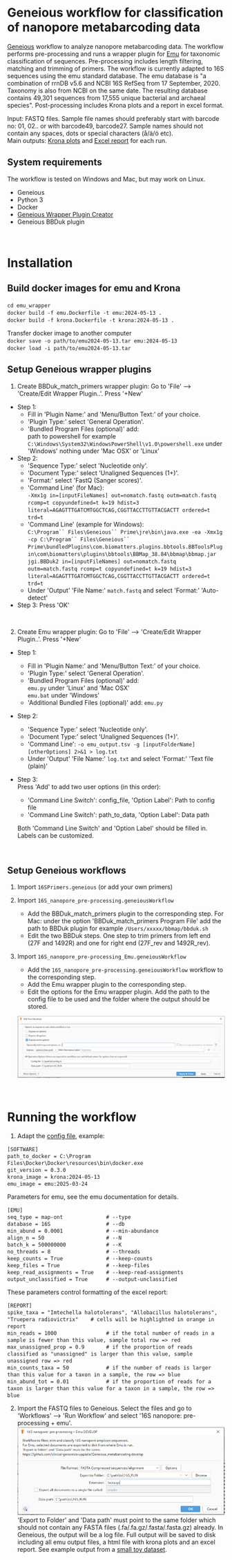 # Geneious workflow for classification of nanopore metabarcoding data

[Geneious](https://www.geneious.com) workflow to analyze nanopore metabarcoding data. The workflow performs pre-processing and runs a wrapper plugin for [Emu](https://github.com/treangenlab/emu) for taxonomic classification of sequences. Pre-processing includes length filtering, matching and trimming of primers. The workflow is currently adapted to 16S sequences using the emu standard database. The emu database is "a combination of rrnDB v5.6 and NCBI 16S RefSeq from 17 September, 2020. Taxonomy is also from NCBI on the same date. The resulting database contains 49,301 sequences from 17,555 unique bacterial and archaeal species". Post-processing includes Krona plots and a report in excel format.

Input: FASTQ files. Sample file names should preferably start with barcode no: 01, 02.. or with barcode49, barcode27. Sample names should not contain any spaces, dots or special characters (å/ä/ö etc).  
Main outputs: [Krona plots](https://github.com/clinical-genomics-uppsala/Geneious_metabarcoding/tree/log_file/data/krona.html) and [Excel report](https://github.com/clinical-genomics-uppsala/Geneious_metabarcoding/tree/log_file/data/emu.xlsx) for each run.

## System requirements
The workflow is tested on Windows and Mac, but may work on Linux.
- Geneious
- Python 3
- Docker
- [Geneious Wrapper Plugin Creator](https://www.geneious.com/api-developers/)
- Geneious BBDuk plugin

&nbsp;
&nbsp;

# Installation

## Build docker images for emu and Krona  
`cd emu_wrapper`  
`docker build -f emu.Dockerfile -t emu:2024-05-13 .`  
`docker build -f krona.Dockerfile -t krona:2024-05-13 .`

Transfer docker image to another computer  
`docker save -o path/to/emu2024-05-13.tar emu:2024-05-13`  
`docker load -i path/to/emu2024-05-13.tar`  


## Setup Geneious wrapper plugins

1. Create BBDuk_match_primers wrapper plugin: Go to 'File' --> 'Create/Edit Wrapper Plugin..'. Press '+New'
- Step 1: 
	- Fill in 'Plugin Name:' and 'Menu/Button Text:' of your choice. 
	- 'Plugin Type:' select 'General Operation'.
	- 'Bundled Program Files (optional)' add:  
		path to powershell for example `C:\Windows\System32\WindowsPowerShell\v1.0\powershell.exe` under 'Windows'
		nothing under 'Mac OSX' or 'Linux'   
- Step 2: 
	- 'Sequence Type:' select 'Nucleotide only'.
	- 'Document Type:' select 'Unaligned Sequences (1+)'.
	- 'Format:' select 'FastQ (Sanger scores)'.
	- 'Command Line' (for Mac):  
		`-Xmx1g in=[inputFileNames] out=nomatch.fastq outm=match.fastq rcomp=t copyundefined=t k=19 hdist=3 literal=AGAGTTTGATCMTGGCTCAG,CGGTTACCTTGTTACGACTT ordered=t trd=t` 
	- 'Command Line' (example for Windows):  
	`C:\Program`` Files\Geneious`` Prime\jre\bin\java.exe -ea -Xmx1g -cp C:\Program`` Files\Geneious`` Prime\bundledPlugins\com.biomatters.plugins.bbtools.BBToolsPlugin\com\biomatters\plugins\bbtools\BBMap_38.84\bbmap\bbmap.jar jgi.BBDuk2 in=[inputFileNames] out=nomatch.fastq outm=match.fastq rcomp=t copyundefined=t k=19 hdist=3 literal=AGAGTTTGATCMTGGCTCAG,CGGTTACCTTGTTACGACTT ordered=t trd=t`
	- Under 'Output' 'File Name:' `match.fastq` and select 'Format:' 'Auto-detect' 
- Step 3:
	Press 'OK'

&nbsp;

2. Create Emu wrapper plugin: Go to 'File' --> 'Create/Edit Wrapper Plugin..'. Press '+New'
- Step 1: 
	- Fill in 'Plugin Name:' and 'Menu/Button Text:' of your choice. 
	- 'Plugin Type:' select 'General Operation'. 
	- 'Bundled Program Files (optional)' add:  
		`emu.py` under 'Linux' and 'Mac OSX'  
		`emu.bat` under 'Windows'  
	- 'Additional Bundled Files (optional)' add: `emu.py`
- Step 2: 
	- 'Sequence Type:' select 'Nucleotide only'.
	- 'Document Type:' select 'Unaligned Sequences (1+)'.
	- 'Command Line':
		`-o emu_output.tsv -g [inputFolderName] [otherOptions] 2>&1 > log.txt`
	- Under 'Output' 'File Name:' `log.txt` and select 'Format:' 'Text file (plain)'
- Step 3:  
	Press 'Add' to add two user options (in this order):
	- 'Command Line Switch': config_file, 'Option Label': Path to config file 
	- 'Command Line Switch': path_to_data, 'Option Label': Data path  
 
	Both 'Command Line Switch' and 'Option Label' should be filled in. Labels can be customized.

&nbsp;

## Setup Geneious workflows
1. Import `16SPrimers.geneious` (or add your own primers)
2. Import `16S_nanopore_pre-processing.geneiousWorkflow`
	- Add the BBDuk_match_primers plugin to the corresponding step. For Mac: under the option 'BBDuk_match_primers Program File' add the path to BBDuk plugin for example `/Users/xxxxx/bbmap/bbduk.sh`
	- Edit the two BBDuk steps. One step to trim primers from left end (27F and 1492R) and one for right end (27F_rev and 1492R_rev).
3. Import `16S_nanopore_pre-processing_Emu.geneiousWorkflow`
	- Add the `16S_nanopore_pre-processing.geneiousWorkflow` workflow to the corresponding step.
	- Add the Emu wrapper plugin to the corresponding step.
	- Edit the options for the Emu wrapper plugin. Add the path to the config file to be used and the folder where the output should be stored.  
	
	![Options for the Emu plugin](images/workflowOptions.png?raw=true)  

&nbsp;
&nbsp;

# Running the workflow

1. Adapt the [config file](https://github.com/clinical-genomics-uppsala/Geneious_metabarcoding/tree/log_file/emu_wrapper/config.ini), example:

```
[SOFTWARE]
path_to_docker = C:\Program Files\Docker\Docker\resources\bin\docker.exe
git_version = 0.3.0
krona_image = krona:2024-05-13
emu_image = emu:2025-03-24
```
Parameters for emu, see the emu documentation for details.
```
[EMU]
seq_type = map-ont				# --type
database = 16S					# --db
min_abund = 0.0001				# --min-abundance
align_n = 50					# --N
batch_k = 500000000				# --K
no_threads = 8					# --threads
keep_counts = True				# --keep-counts
keep_files = True				# --keep-files
keep_read_assignments = True	# --keep-read-assignments
output_unclassified = True		# --output-unclassified
```
These parameters control formatting of the excel report:
```
[REPORT]
spike_taxa = "Imtechella halotolerans", "Allobacillus halotolerans", "Truepera radiovictrix"	# cells will be highlighted in orange in report
min_reads = 1000				# if the total number of reads in a sample is fewer than this value, sample total row => red
max_unassigned_prop = 0.9		# if the proportion of reads classified as "unassigned" is larger than this value, sample unassigned row => red
min_counts_taxa = 50			# if the number of reads is larger than this value for a taxon in a sample, the row => blue
min_abund_tot = 0.01			# if the proportion of reads for a taxon is larger than this value for a taxon in a sample, the row => blue
```

2. Import the FASTQ files to Geneious. Select the files and go to 'Workflows' --> 'Run Workflow' and select '16S nanopore: pre-processing + emu'.  
![Options when starting the workflow](images/startWorkflow.png?raw=true)  
 'Export to Folder' and 'Data path' must point to the same folder which should not contain any FASTA files (.fa/.fa.gz/.fasta/.fasta.gz) already. In Geneious, the output will be a log file. Full output will be saved to disk including all emu output files, a html file with krona plots and an excel report. See example output from a [small toy dataset](https://github.com/clinical-genomics-uppsala/Geneious_metabarcoding/tree/log_file/data/).